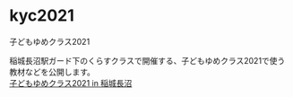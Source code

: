 # kyc2021
子どもゆめクラス2021

稲城長沼駅ガード下のくらすクラスで開催する、子どもゆめクラス2021で使う教材などを公開します。<br>
<a href="https://www.coupler-project.com/%E3%82%A4%E3%83%99%E3%83%B3%E3%83%88/%E5%AD%90%E3%81%A9%E3%82%82%E3%82%86%E3%82%81%E3%82%AF%E3%83%A9%E3%82%B92021-in-%E7%A8%B2%E5%9F%8E%E9%95%B7%E6%B2%BC/">子どもゆめクラス2021 in 稲城長沼</a>
